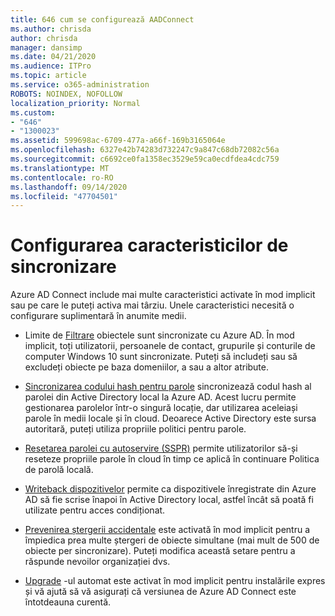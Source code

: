 ```yaml
---
title: 646 cum se configurează AADConnect
ms.author: chrisda
author: chrisda
manager: dansimp
ms.date: 04/21/2020
ms.audience: ITPro
ms.topic: article
ms.service: o365-administration
ROBOTS: NOINDEX, NOFOLLOW
localization_priority: Normal
ms.custom:
- "646"
- "1300023"
ms.assetid: 599698ac-6709-477a-a66f-169b3165064e
ms.openlocfilehash: 6327e42b74283d732247c9a847c68db72082c56a
ms.sourcegitcommit: c6692ce0fa1358ec3529e59ca0ecdfdea4cdc759
ms.translationtype: MT
ms.contentlocale: ro-RO
ms.lasthandoff: 09/14/2020
ms.locfileid: "47704501"
---
```

# <a name="configure-sync-features"></a>Configurarea caracteristicilor de sincronizare

Azure AD Connect include mai multe caracteristici activate în mod implicit sau pe care le puteți activa mai târziu. Unele caracteristici necesită o configurare suplimentară în anumite medii.

- Limite de [Filtrare](https://docs.microsoft.com/azure/active-directory/connect/active-directory-aadconnectsync-configure-filtering) obiectele sunt sincronizate cu Azure AD. În mod implicit, toți utilizatorii, persoanele de contact, grupurile și conturile de computer Windows 10 sunt sincronizate. Puteți să includeți sau să excludeți obiecte pe baza domeniilor, a sau a altor atribute.

- [Sincronizarea codului hash pentru parole](https://docs.microsoft.com/azure/active-directory/connect/active-directory-aadconnectsync-implement-password-hash-synchronization) sincronizează codul hash al parolei din Active Directory local la Azure AD. Acest lucru permite gestionarea parolelor într-o singură locație, dar utilizarea aceleiași parole în medii locale și în cloud. Deoarece Active Directory este sursa autoritară, puteți utiliza propriile politici pentru parole.

- [Resetarea parolei cu autoservire (SSPR)](https://docs.microsoft.com/azure/active-directory/authentication/quickstart-sspr) permite utilizatorilor să-și reseteze propriile parole în cloud în timp ce aplică în continuare Politica de parolă locală.

- [Writeback dispozitivelor](https://docs.microsoft.com/azure/active-directory/connect/active-directory-aadconnect-feature-device-writeback) permite ca dispozitivele înregistrate din Azure AD să fie scrise înapoi în Active Directory local, astfel încât să poată fi utilizate pentru acces condiționat.

- [Prevenirea ștergerii accidentale](https://docs.microsoft.com/azure/active-directory/connect/active-directory-aadconnectsync-feature-prevent-accidental-deletes) este activată în mod implicit pentru a împiedica prea multe ștergeri de obiecte simultane (mai mult de 500 de obiecte per sincronizare). Puteți modifica această setare pentru a răspunde nevoilor organizației dvs.

- [Upgrade](https://docs.microsoft.com/azure/active-directory/connect/active-directory-aadconnect-feature-automatic-upgrade) -ul automat este activat în mod implicit pentru instalările expres și vă ajută să vă asigurați că versiunea de Azure AD Connect este întotdeauna curentă.
